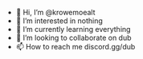 - 👋 Hi, I’m @krowemoealt
- 👀 I’m interested in nothing
- 🌱 I’m currently learning everything
- 💞️ I’m looking to collaborate on dub
- 📫 How to reach me discord.gg/dub
